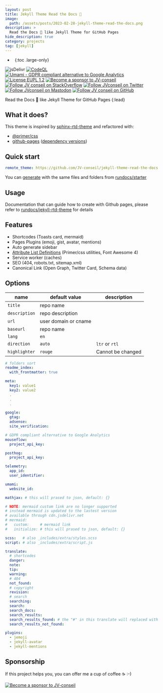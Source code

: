 ```yaml
---
layout: post
title: Jekyll Theme Read the Docs 📖
image:
  path: /assets/posts/2023-02-28-jekyll-theme-read-the-docs.png
description: >
  Read the Docs 📖 like Jekyll Theme for GitHub Pages
hide_description: true
category: projects
tag: [jekyll]
---
```


- &nbsp;
{:toc .large-only}

<!-- markdownlint-disable MD026 MD033 MD041 -->

![jsDelivr](https://data.jsdelivr.com/v1/package/gh/JV-conseil/jekyll-theme-read-the-docs/badge)
[![CodeQL](https://github.com/JV-conseil/jekyll-theme-read-the-docs/actions/workflows/github-code-scanning/codeql/badge.svg)](https://github.com/JV-conseil/jekyll-theme-read-the-docs/actions/workflows/github-code-scanning/codeql)
[![Umami - GDPR compliant alternative to Google Analytics](https://img.shields.io/badge/analytics-umami-green)](https://analytics.umami.is/share/M19mr5L7jVhHuFnb/jv-conseil.github.io "Umami - GDPR compliant alternative to Google Analytics")
[![License EUPL 1.2](https://img.shields.io/badge/License-EUPL--1.2-blue.svg)](LICENSE)
[![Become a sponsor to JV-conseil](https://img.shields.io/static/v1?label=Sponsor&message=%E2%9D%A4&logo=GitHub&color=%23fe8e86)](https://github.com/sponsors/JV-conseil "Become a sponsor to JV-conseil")
[![Follow JV conseil on StackOverflow](https://img.shields.io/stackexchange/stackoverflow/r/2477854)](https://stackoverflow.com/users/2477854/jv-conseil "Follow JV conseil on StackOverflow")
[![Follow JVconseil on Twitter](https://img.shields.io/twitter/follow/JVconseil.svg?style=social&logo=twitter)](https://twitter.com/JVconseil "Follow JVconseil on Twitter")
[![Follow JVconseil on Mastodon](https://img.shields.io/mastodon/follow/109896584320509054?domain=https%3A%2F%2Ffosstodon.org)](https://fosstodon.org/@JVconseil "Follow JVconseil@fosstodon.org on Mastodon")
[![Follow JV conseil on GitHub](https://img.shields.io/github/followers/JV-conseil?label=JV-conseil&style=social)](https://github.com/JV-conseil "Follow JV-conseil on GitHub")

<!--
![CI](https://github.com/JV-conseil/jekyll-theme-read-the-docs/workflows/CI/badge.svg?branch=develop)
[![License BSD 3-Clause](https://img.shields.io/badge/License-BSD%203--Clause-blue.svg)](LICENSE)
-->

Read the Docs 📖 like Jekyll Theme for GitHub Pages
{:lead}

## What it does?

This theme is inspired by [sphinx-rtd-theme](https://github.com/jekyll-theme-read-the-docs/sphinx_rtd_theme) and refactored with:

- [@primer/css](https://github.com/primer/css)
- [github-pages](https://github.com/github/pages-gem) ([dependency versions](https://pages.github.com/versions/))

## Quick start

```yml
remote_theme: https://github.com/JV-conseil/jekyll-theme-read-the-docs
```

You can [generate][rundocs/starter] with the same files and folders from [rundocs/starter][rundocs/starter]

## Usage

Documentation that can guide how to create with Github pages, please refer to [rundocs/jekyll-rtd-theme](https://github.com/rundocs/jekyll-rtd-theme) for details

## Features

- Shortcodes (Toasts card, mermaid)
- Pages Plugins (emoji, gist, avatar, mentions)
- Auto generate sidebar
- [Attribute List Definitions](https://kramdown.gettalong.org/syntax.html#attribute-list-definitions) (Primer/css utilities, Font Awesome 4)
- Service worker (caches)
- SEO (404, robots.txt, sitemap.xml)
- Canonical Link (Open Graph, Twitter Card, Schema data)

## Options

| name          | default value        | description       |
| ------------- | -------------------- | ----------------- |
| `title`       | repo name            |                   |
| `description` | repo description     |                   |
| `url`         | user domain or cname |                   |
| `baseurl`     | repo name            |                   |
| `lang`        | `en`                 |                   |
| `direction`   | `auto`               | `ltr` or `rtl`    |
| `highlighter` | `rouge`              | Cannot be changed |

```yml
# folders sort
readme_index:
  with_frontmatter: true

meta:
  key1: value1
  key2: value2
  .
  .
  .

google:
  gtag:
  adsense:
  site_verification:

# GDPR compliant alternative to Google Analytics
mouseflow:
  project_api_key:

posthog:
  project_api_key:

telemetry:
  app_id:
  user_identifier:

umami:
  website_id:

mathjax: # this will prased to json, default: {}

# NOTE: mermaid custom link are no longer supported
# instead mermaid is updated to the lastest version
# available through cdn.jsdelivr.net
# mermaid:
#   custom:     # mermaid link
#   initialize: # this will prased to json, default: {}

scss:   # also _includes/extra/styles.scss
script: # also _includes/extra/script.js

translate:
  # shortcodes
  danger:
  note:
  tip:
  warning:
  # 404
  not_found:
  # copyright
  revision:
  # search
  searching:
  search:
  search_docs:
  search_results:
  search_results_found: # the "#" in this translate will replaced with results size!
  search_results_not_found:

plugins:
  - jemoji
  - jekyll-avatar
  - jekyll-mentions
```

## Sponsorship

If this project helps you, you can offer me a cup of coffee ☕️ :-)

[![Become a sponsor to JV-conseil](https://img.shields.io/static/v1?label=Sponsor&message=%E2%9D%A4&logo=GitHub&color=%23fe8e86)](https://github.com/sponsors/JV-conseil)

<!-- links -->

[rundocs/starter]: https://github.com/rundocs/starter
